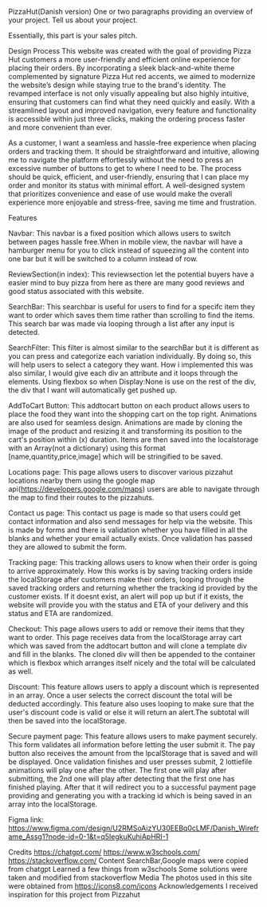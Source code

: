 PizzaHut(Danish version)
One or two paragraphs providing an overview of your project. Tell us about your project.

Essentially, this part is your sales pitch.

Design Process
This website was created with the goal of providing Pizza Hut customers a more user-friendly and efficient online experience for placing their orders. By incorporating a sleek black-and-white theme complemented by signature Pizza Hut red accents, we aimed to modernize the website’s design while staying true to the brand's identity. The revamped interface is not only visually appealing but also highly intuitive, ensuring that customers can find what they need quickly and easily. With a streamlined layout and improved navigation, every feature and functionality is accessible within just three clicks, making the ordering process faster and more convenient than ever.


As a customer, I want a seamless and hassle-free experience when placing orders and tracking them. It should be straightforward and intuitive, allowing me to navigate the platform effortlessly without the need to press an excessive number of buttons to get to where I need to be. The process should be quick, efficient, and user-friendly, ensuring that I can place my order and monitor its status with minimal effort. A well-designed system that prioritizes convenience and ease of use would make the overall experience more enjoyable and stress-free, saving me time and frustration.

Features

Navbar:
This navbar is a fixed position which allows users to switch between
pages hassle free.When in mobile view, the navbar will have a hamburger
menu for you to click instead of squeezing all the content into 
one bar but it will be switched to a column instead of row.

ReviewSection(in index):
This reviewsection let the potential buyers have a easier mind to buy pizza from here
as there are many good reviews and good status associated with this website.

SearchBar:
This searchbar is useful for users to find for a specifc item they want to order
which saves them time rather than scrolling to find the items. This search bar
was made via looping through a list after any input is detected.

SearchFilter:
This filter is almost similar to the searchBar but it is different as you can press
and categorize each variation individually. By doing so, this will help users to select 
a category they want. How i implemented this was also similar, I would give each div an
attribute and it loops through the elements. Using flexbox so when Display:None is use on the rest of
the div, the div that I want will automatically get pushed up.

AddToCart Button:
This addtocart button on each product allows users to place the food they want into the shopping cart
on the top right. Animations are also used for seamless design. Animations are made by cloning the image
of the product and resizing it and transforming its position to the cart's position within (x) duration.
Items are then saved into the localstorage with an Array(not a dictionary) using this format [name,quantity,price,image] which
will be stringified to be saved.

Locations page:
This page allows users to discover various pizzahut locations nearby them using the google map api(https://developers.google.com/maps)
users are able to navigate through the map to find their routes to the pizzahuts.

Contact us page:
This contact us page is made so that users could get contact information and also send messages for help via the website. This is made
by forms and there is validation whether you have filled in all the blanks and whether your email actually exists. Once validation has
passed they are allowed to submit the form.

Tracking page:
This tracking allows users to know when their order is going to arrive approximately. How this works is by saving tracking orders inside
the localStorage after customers make their orders, looping through the saved tracking orders and returning whether the tracking
id provided by the customer exists. If it doesnt exist, an alert will pop up but if it exists, the website will provide you with the status
and ETA of your delivery and this status and ETA are randomized.

Checkout:
This page allows users to add or remove their items that they want to order. This page receives data from the localStorage array
cart which was saved from the addtocart button and will clone a template div and fill in the blanks. The cloned div will then be
appended to the container which is flexbox which arranges itself nicely and the total will be calculated as well.

Discount: 
This feature allows users to apply a discount which is represented in an array. Once a user selects the correct discount the total
will be deducted accordingly. This feature also uses looping to make sure that the user's discount code is valid or else it will return
an alert.The subtotal will then be saved into the localStorage.

Secure payment page:
This feature allows users to make payment securely. This form validates all information before letting the user submit it. The pay button
also receives the amount from the lpcalStorage that is saved and will be displayed. Once validation finishes and user presses submit, 2
lottiefile animations will play one after the other. The first one will play after submitting, the 2nd one will play after detecting that the first
one has finished playing. After that it will redirect you to a successful payment page providing and generating you with a tracking id which
is being saved in an array into the localStorage.


Figma link:
https://www.figma.com/design/U2RMSoAizYU30EEBq0cLMF/Danish_Wireframe_Assg1?node-id=0-1&t=q5IegkuKuhiApHRI-1

Credits
https://chatgpt.com/
https://www.w3schools.com/
https://stackoverflow.com/
Content
SearchBar,Google maps were copied from chatgpt
Learned a few things from w3schools
Some solutions were taken and modified from stackoverflow
Media
The photos used in this site were obtained from https://icons8.com/icons
Acknowledgements
I received inspiration for this project from Pizzahut
